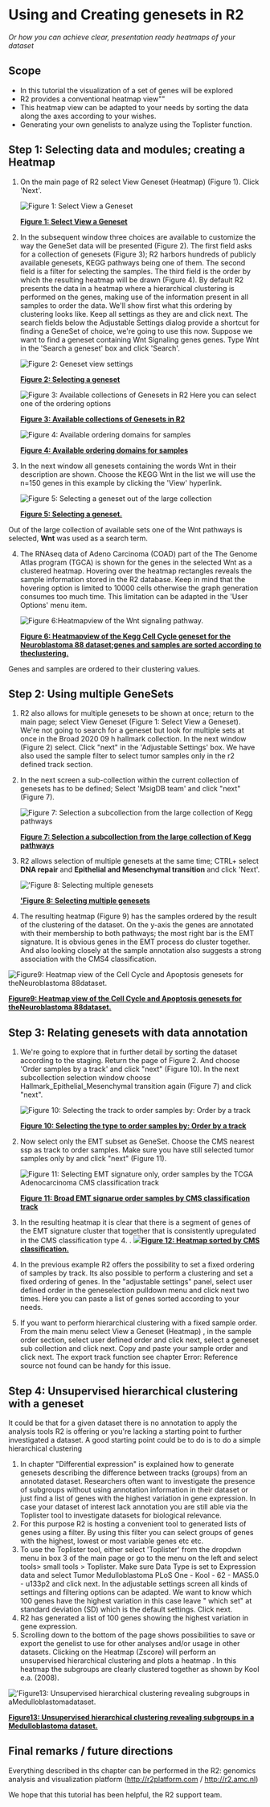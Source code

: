 <a id="using_and_creating_genesets"></a>

Using and Creating genesets in R2
===============================



*Or how you can achieve clear, presentation ready heatmaps of your
dataset*





Scope
-----

-   In this tutorial the visualization of a set of genes will be
    explored
-   R2 provides a conventional heatmap view""
-   This heatmap view can be adapted to your needs by sorting the data
    along the axes according to your wishes.
-   Generating your own genelists to analyze using the
    Toplister function.





Step 1: Selecting data and modules; creating a Heatmap
---------------

1.  On the main page of R2 select View Geneset (Heatmap) (Figure 1).
    Click 'Next'.
    
	![](_static/images/Usinggenesets/UsingGenesets_Selectv1.png "Figure    1: Select View a    Geneset")
	
	[**Figure    1: Select View a    Geneset**](_static/images/UsingGenesets/UsingGenesets_Select.png)
	
2.  In the subsequent window three choices are available to customize
    the way the GeneSet data will be presented (Figure 2). The first
    field asks for a collection of genesets (Figure 3); R2 harbors
    hundreds of publicly available genesets, KEGG pathways being one
    of them. The second field is a filter for selecting the samples. The
    third field is the order by which the resulting heatmap will be
    drawn (Figure 4). By default R2 presents the data in a heatmap where
    a hierarchical clustering is performed on the genes, making use of
    the information present in all samples to order the data. We'll show
    first what this ordering by clustering looks like. Keep all settings
    as they are and click next. The search fields below the Adjustable
    Settings dialog provide a shortcut for finding a GeneSet of choice,
    we're going to use this now. Suppose we want to find a geneset
    containing Wnt Signaling genes genes. Type Wnt in the 'Search a
    geneset' box and click 'Search'.

	![](_static/images/Usinggenesets/UsingGenesets_Settingsv1.png "Figure 2: Geneset view settings")
	
	[**Figure  2: Selecting a geneset**](_static/images/UsinggenesetsUsingGenesets_Settingsv1.png)

	![](_static/images/Usinggenesets/UsingGenesets_Collectionsv1.png "Figure    3: Available collections of Genesets in    R2")
	Here you can select one of the ordering options

	[**Figure    3: Available collections of Genesets in    R2**](_static/images/Usinggenesets/UsingGenesets_Collectionsv1.png)
	
	![](_static/images/Usinggenesets/UsingGenesets_Ordering.png "Figure    4: Available ordering domains for    samples")
	
	[**Figure    4: Available ordering domains for    samples**](_static/images/Usinggenesets/UsingGenesets_Ordering.png)
	
3.  In the next window all genesets containing the words Wnt  in
    their description are shown. Choose the KEGG Wnt in the list we will use the n=150 genes in this example by clicking the 'View' hyperlink.
    
	![](_static/images/Usinggenesets/UsingGenesets_Selectingv1.png "Figure 5: Selecting a geneset out of the large collection")
	
	[**Figure    5: Selecting a geneset.**](_static/images/Usinggenesets/UsingGenesets_Selecting.png)
   
Out of the large collection of available sets one of the Wnt pathways is selected, **Wnt**  was used as a search term.
	
4.  The RNAseq data of Adeno Carcinoma (COAD) part of the The Genome Atlas program (TGCA)  is shown for
    the genes in the selected Wnt as a clustered heatmap. Hovering over
    the heatmap rectangles reveals the sample information stored in the
    R2 database. Keep in mind that the hovering option is limited to
    10000 cells otherwise the graph generation consumes too much time.
    This limitation can be adapted in the 'User Options' menu item.

    ![](_static/images/Usinggenesets/UsingGenesets_Heatmapv1.png "Figure 6:Heatmapview of the Wnt signaling pathway.")
	
    [**Figure 6: Heatmapview of the Kegg Cell Cycle geneset for the Neuroblastoma 88 dataset;genes and samples are sorted according to theclustering.**](_static/images//Usinggenesets/UsingGenesets_Heatmapv1.png)
	

Genes and samples are ordered to their clustering values.


Step 2: Using multiple GeneSets
---------------

1.  R2 also allows for multiple genesets to be shown at once; return to
    the main page; select View Geneset (Figure 1: Select View
    a Geneset). We're not going to search for a geneset but look for
    multiple sets at once in the Broad 2020 09 h hallmark collection. In the next window
    (Figure 2) select. Click "next" in the
    'Adjustable Settings' box. We have also used the sample filter to select tumor samples only in the r2 defined track section.
2.  In the next screen a sub-collection within the current collection of
    genesets has to be defined; Select 'MsigDB team' and click
    "next" (Figure 7).
    
	![](_static/images/Usinggenesets/UsingGenesets_Subcollectionv1.png "Figure    7: Selection a subcollection from the large collection of Kegg    pathways")
	
	[**Figure    7: Selection a subcollection from the large collection of Kegg    pathways**](_static/images//Usinggenesets/UsingGenesets_Subcollection.png)
	
3.  R2 allows selection of multiple genesets at the same time; CTRL+
    select **DNA repair**  and **Epithelial and Mesenchymal transition**  and click 'Next'.

	![](_static/images/Usinggenesets/UsingGenesets_Doubleselectv1.png "'Figure    8: Selecting multiple    genesets")
	
	[**'Figure    8: Selecting multiple    genesets**](_static/images//Usinggenesets/UsingGenesets_Doubleselect.png)
	
4.  The resulting heatmap (Figure 9) has the samples ordered by the
    result of the clustering of the dataset. On the y-axis the genes are
    annotated with their membership to both pathways; the most right bar is
    the EMT signature. It is obvious genes in the EMT process do cluster together. And also looking closely at the sample annotation also suggests a strong association with the CMS4 classification.


![](_static/images/Usinggenesets//UsingGenesets_Heatmap3.png "Figure9: Heatmap view of the Cell Cycle and Apoptosis genesets for theNeuroblastoma 88dataset.")
	
[**Figure9: Heatmap view of the Cell Cycle and Apoptosis genesets for theNeuroblastoma 88dataset.**](_static/images/UsingGenesets_Heatmap2.png)
	





Step 3: Relating genesets with data annotation
---------------

1.  We're going to explore that in further detail by sorting the dataset
    according to the staging.  Return the page of Figure 2. And choose
    'Order samples by a track' and click "next" (Figure 10). In the next
    subcollection selection window choose Hallmark_Epithelial_Mesenchymal transition again
    (Figure 7) and click "next".
    
	![](_static/images/Usinggenesets/UsingGenesets_SelectDomainv1.png "Figure  10: Selecting the track to order samples by: Order by a track")
	
	[**Figure    10: Selecting the type to order samples by: Order by a    track**](_static/images/Usinggenesets/UsingGenesets_SelectDomainv1.png)
	
2.  Now select only the EMT  subset as GeneSet. Choose the
   CMS nearest ssp as track to order samples. Make sure you have still selected tumor samples only by and click
    "next" (Figure 11).
    
	![](_static/images/Usinggenesets/UsingGenesets_EMT.png "Figure    11: Selecting EMT signature only, order samples by the TCGA  Adenocarcinoma CMS classification track")
	
	[**Figure    11: Broad EMT signarue order samples by CMS classification track**](_static/images/Usinggenesets/UsingGenesets_CellCycle.png)
	
3.  In the resulting heatmap it is clear that there is a segment of
    genes of the EMT signature cluster that together that is consistently
    upregulated in the CMS classification type 4. .
    [![](_static/images/Usinggenesets/UsingGenesets_HeatmapSortedv2.png)**Figure
    12: Heatmap sorted by CMS classification.**](_static/images/UsingGenesets/UsingGenesets_HeatmapSortedv2.png)
4.  In the previous example R2 offers the possibility to set a fixed
    ordering of samples by track. Its also possible to perform a
    clustering and set a fixed ordering of genes. In the "adjustable
    settings" panel, select user defined order in the geneselection
    pulldown menu and click next two times. Here you can paste a list of
    genes sorted according to your needs.
5.  If you want to perform hierarchical clustering with a fixed
    sample order. From the main menu select View a Geneset (Heatmap) ,
    in the sample order section, select user defined order and click
    next, select a geneset sub collection and click next. Copy and paste
    your sample order and click next. The export track function see
    chapter Error: Reference source not found can be handy for
    this issue.





Step 4: Unsupervised hierarchical clustering with a geneset
---------------


It could be that for a given dataset there is no annotation to apply the
analysis tools R2 is offering or you're lacking a starting point to
further investigated a dataset. A good starting point could be to do is
to do a simple hierarchical clustering



1.  In chapter "Differential expression" is explained how to
    generate genesets describing the difference between tracks (groups)
    from an annotated dataset. Researchers often want to investigate the
    presence of subgroups without using annotation information in their
    dataset or just find a list of genes with the highest variation in
    gene expression. In case your dataset of interest lack annotation
    you are still able via the Toplister tool to investigate datasets
    for biological relevance.
2.  For this purpose R2 is hosting a convenient tool to generated lists
    of genes using a filter. By using this filter you can select groups
    of genes with the highest, lowest or most variable genes etc etc.
3.  To use the Toplister tool, either select 'Toplister' from the dropdwn menu 
    in box 3 of the main page or go to the menu on the left and select
    tools> small tools > Toplister. Make sure Data Type is set to
    Expression data and select Tumor Medulloblastoma PLoS One - Kool -
    62 - MAS5.0 - u133p2 and click next. In the adjustable settings
    screen all kinds of settings and filtering options can be adapted.
    We want to know which 100 genes have the highest variation in this
    case leave " which set" at standard deviation (SD) which is the
    default settings. Click next.
4.  R2 has generated a list of 100 genes showing the highest variation
    in gene expression.
5.  Scrolling down to the bottom of the page shows possibilities to save
    or export the genelist to use for other analyses and/or usage in
    other datasets. Clicking on the Heatmap (Zscore) will perform an
    unsupervised hierarchical clustering and plots a heatmap . In this
    heatmap the subgroups are clearly clustered together as shown by
    Kool e.a. (2008).


![](_static/images/Usinggenesets/UsingGenesets_Unsupervised.png "'Figure13: Unsupervised hierarchical clustering revealing subgroups in aMedulloblastomadataset.")
	
[**Figure13: Unsupervised hierarchical clustering revealing subgroups in a Medulloblastoma dataset.**](_static/images/UsingGenesets_Unsupervised.png)
	



Final remarks / future directions
---------------------------------


Everything described in ths chapter can be performed in the R2: genomics analysis and visualization platform (http://r2platform.com / http://r2.amc.nl) 


We hope that this tutorial has been helpful, the R2 support team.


